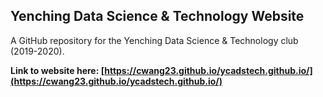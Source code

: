 ## Yenching Data Science & Technology Website
A GitHub repository for the Yenching Data Science & Technology club (2019-2020).

**Link to website here: [https://cwang23.github.io/ycadstech.github.io/](https://cwang23.github.io/ycadstech.github.io/)**
